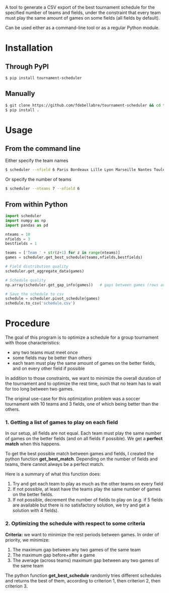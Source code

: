 A tool to generate a CSV export of the best tournament schedule for the specified number of teams and fields, under the constraint that every team must play the same amount of games on some fields (all fields by default).

Can be used either as a command-line tool or as a regular Python module.

# Installation

## Through PyPI

```bash
$ pip install tournament-scheduler
```

## Manually

```bash
$ git clone https://github.com/fdebellabre/tournament-scheduler && cd tournament-scheduler
$ pip install .
```

# Usage

## From the command line

Either specify the team names

```bash
$ scheduler --nfield 6 Paris Bordeaux Lille Lyon Marseille Nantes Toulouse
```

Or specify the number of teams

```bash
$ scheduler --nteams 7 --nfield 6
```

## From within Python

```python
import scheduler
import numpy as np
import pandas as pd

nteams = 10
nfields = 3
bestfields = 1

teams = ['Team ' + str(z+1) for z in range(nteams)]
games = scheduler.get_best_schedule(teams,nfields,bestfields)

# Field distribution quality
scheduler.get_aggregate_data(games)

# Schedule quality
np.array(scheduler.get_gap_info(games))   # gaps between games (rows are teams)

# Save the schedule to csv
schedule = scheduler.pivot_schedule(games)
schedule.to_csv('schedule.csv')
```



# Procedure

The goal of this program is to optimize a schedule for a group tournament with those characteristics:

- any two teams must meet once
- some fields may be better than others
- each team must play the same amount of games on the better fields, and on every other field if possible

In addition to those constraints, we want to minimize the overall duration of the tournament and to optimize the rest time, such that no team has to wait for too long between two games.

The original use-case for this optimization problem was a soccer tournament with 10 teams and 3 fields, one of which being better than the others.

### 1. Getting a list of games to play on each field

In our setup, all fields are not equal. Each team must play the same number of games on the better fields (and on all fields if possible). We get a **perfect match** when this happens.

To get the best possible match between games and fields, I created the python function **get_best_match**. Depending on the number of fields and teams, there cannot always be a perfect match.

Here is a summary of what this function does:

1. Try and get each team to play as much as the other teams on every field
2. If not possible, at least have the teams play the same number of games on the better fields.
3. If not possible, decrement the number of fields to play on (*e.g.* if 5 fields are available but there is no satisfactory solution, we try and get a solution with 4 fields).

### 2. Optimizing the schedule with respect to some criteria

**Criteria:** we want to minimize the rest periods between games. In order of priority, we minimize:

1. The maximum gap between any two games of the same team
2. The maximum gap before+after a game
3. The average (across teams) maximum gap between any two games of the same team

The python function **get_best_schedule** randomly tries different schedules and returns the best of them, according to criterion 1, then criterion 2, then criterion 3.
